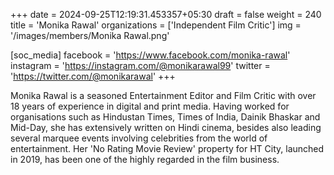 +++
date = 2024-09-25T12:19:31.453357+05:30
draft = false
weight = 240
title = 'Monika Rawal'
organizations = ['Independent Film Critic']
img = '/images/members/Monika Rawal.png'

[soc_media]
facebook = 'https://www.facebook.com/monika-rawal'
instagram = 'https://instagram.com/@monikarawal99'
twitter = 'https://twitter.com/@monikarawal'
+++

Monika Rawal is a seasoned Entertainment Editor and Film Critic with over 18 years of experience in digital and print media. Having worked for organisations such as Hindustan Times, Times of India, Dainik Bhaskar and Mid-Day, she has extensively written on Hindi cinema, besides also leading several marquee events involving celebrities from the world of entertainment. Her 'No Rating Movie Review' property for HT City, launched in 2019, has been one of the highly regarded in the film business.
